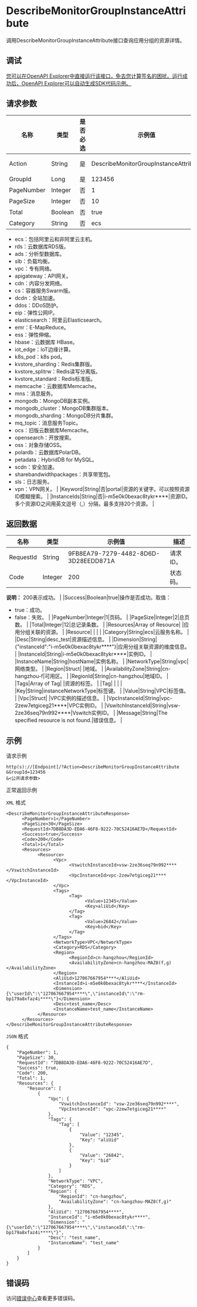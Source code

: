 # DescribeMonitorGroupInstanceAttribute

调用DescribeMonitorGroupInstanceAttribute接口查询应用分组的资源详情。

## 调试

[您可以在OpenAPI Explorer中直接运行该接口，免去您计算签名的困扰。运行成功后，OpenAPI Explorer可以自动生成SDK代码示例。](https://api.aliyun.com/#product=Cms&api=DescribeMonitorGroupInstanceAttribute&type=RPC&version=2019-01-01)

## 请求参数

|名称|类型|是否必选|示例值|描述|
|--|--|----|---|--|
|Action|String|是|DescribeMonitorGroupInstanceAttribute|要执行的操作，取值：DescribeMonitorGroupInstanceAttribute。 |
|GroupId|Long|是|123456|应用分组ID。 |
|PageNumber|Integer|否|1|分页页码。默认值：1。 |
|PageSize|Integer|否|10|每页显示记录条数。 |
|Total|Boolean|否|true|总记录条数。 |
|Category|String|否|ecs|资源所属的云服务。取值：

 -   ecs：包括阿里云和非阿里云主机。
-   rds：云数据库RDS版。
-   ads：分析型数据库。
-   slb：负载均衡。
-   vpc：专有网络。
-   apigateway：API网关。
-   cdn：内容分发网络。
-   cs：容器服务Swarm版。
-   dcdn：全站加速。
-   ddos：DDoS防护。
-   eip：弹性公网IP。
-   elasticsearch：阿里云Elasticsearch。
-   emr：E-MapReduce。
-   ess：弹性伸缩。
-   hbase：云数据库 HBase。
-   iot\_edge：IoT边缘计算。
-   k8s\_pod：k8s pod。
-   kvstore\_sharding：Redis集群版。
-   kvstore\_splitrw：Redis读写分离版。
-   kvstore\_standard：Redis标准版。
-   memcache：云数据库Memcache。
-   mns：消息服务。
-   mongodb：MongoDB副本实例。
-   mongodb\_cluster：MongoDB集群版本。
-   mongodb\_sharding：MongoDB分片集群。
-   mq\_topic：消息服务Topic。
-   ocs：旧版云数据库Memcache。
-   opensearch：开放搜索。
-   oss：对象存储OSS。
-   polardb：云数据库PolarDB。
-   petadata：HybridDB for MySQL。
-   scdn：安全加速。
-   sharebandwidthpackages：共享带宽包。
-   sls：日志服务。
-   vpn：VPN网关。 |
|Keyword|String|否|portal|资源的关键字。可以按照资源ID模糊搜索。 |
|InstanceIds|String|否|i-m5e0k0bexac8tykr\*\*\*\*|资源ID。多个资源ID之间用英文逗号（,）分隔，最多支持20个资源。 |

## 返回数据

|名称|类型|示例值|描述|
|--|--|---|--|
|RequestId|String|9FB8EA79-7279-4482-8D6D-3D28EEDD871A|请求ID。 |
|Code|Integer|200|状态码。

 **说明：** 200表示成功。 |
|Success|Boolean|true|操作是否成功。取值：

 -   true：成功。
-   false：失败。 |
|PageNumber|Integer|1|页码。 |
|PageSize|Integer|2|总页数。 |
|Total|Integer|12|总记录条数。 |
|Resources|Array of Resource| |应用分组关联的资源。 |
|Resource| | | |
|Category|String|ecs|云服务名称。 |
|Desc|String|desc\_test|资源描述信息。 |
|Dimension|String|\{"instanceId":"i-m5e0k0bexac8tykr\*\*\*\*"\}|应用分组关联资源的维度信息。 |
|InstanceId|String|i-m5e0k0bexac8tykr\*\*\*\*|实例ID。 |
|InstanceName|String|hostName|实例名称。 |
|NetworkType|String|vpc|网络类型。 |
|Region|Struct| |地域。 |
|AvailabilityZone|String|cn-hangzhou-f|可用区。 |
|RegionId|String|cn-hangzhou|地域ID。 |
|Tags|Array of Tag| |资源的标签。 |
|Tag| | | |
|Key|String|instanceNetworkType|标签键。 |
|Value|String|VPC|标签值。 |
|Vpc|Struct| |VPC实例的描述信息。 |
|VpcInstanceId|String|vpc-2zew7etgiceg21\*\*\*\*|VPC实例ID。 |
|VswitchInstanceId|String|vsw-2ze36seq79n992\*\*\*\*|Vswitch实例ID。 |
|Message|String|The specified resource is not found.|错误信息。 |

## 示例

请求示例

```
http(s)://[Endpoint]/?Action=DescribeMonitorGroupInstanceAttribute
&GroupId=123456
&<公共请求参数>
```

正常返回示例

`XML` 格式

```
<DescribeMonitorGroupInstanceAttributeResponse>
	  <PageNumber>1</PageNumber>
	  <PageSize>30</PageSize>
	  <RequestId>7DB8DA3D-EDA6-46F8-9222-70C52416AE7D</RequestId>
	  <Success>true</Success>
	  <Code>200</Code>
	  <Total>1</Total>
	  <Resources>
		    <Resource>
			      <Vpc>
				        <VswitchInstanceId>vsw-2ze36seq79n992****</VswitchInstanceId>
				        <VpcInstanceId>vpc-2zew7etgiceg21****</VpcInstanceId>
			      </Vpc>
			      <Tags>
				        <Tag>
					          <Value>12345</Value>
					          <Key>aliUid</Key>
				        </Tag>
				        <Tag>
					          <Value>26842</Value>
					          <Key>bid</Key>
				        </Tag>
			      </Tags>
			      <NetworkType>VPC</NetworkType>
			      <Category>RDS</Category>
			      <Region>
				        <RegionId>cn-hangzhou</RegionId>
				        <AvailabilityZone>cn-hangzhou-MAZ8(f,g)</AvailabilityZone>
			      </Region>
			      <AliUid>127067667954****</AliUid>
			      <InstanceId>i-m5e0k0bexac8tykr****</InstanceId>
			      <Dimension>{\"userId\":\"127067667954****\",\"instanceId\":\"rm-bp179a8xfaz4i****\"}</Dimension>
			      <Desc>test_name</Desc>
			      <InstanceName>test_name</InstanceName>
		    </Resource>
	  </Resources>
</DescribeMonitorGroupInstanceAttributeResponse>
```

`JSON` 格式

```
{
    "PageNumber": 1,
    "PageSize": 30,
    "RequestId": "7DB8DA3D-EDA6-46F8-9222-70C52416AE7D",
    "Success": true,
    "Code": 200,
    "Total": 1,
    "Resources": {
        "Resource": [
            {
                "Vpc": {
                    "VswitchInstanceId": "vsw-2ze36seq79n992****",
                    "VpcInstanceId": "vpc-2zew7etgiceg21****"
                },
                "Tags": {
                    "Tag": [
                        {
                            "Value": "12345",
                            "Key": "aliUid"
                        },
                        {
                            "Value": "26842",
                            "Key": "bid"
                        }
                    ]
                },
                "NetworkType": "VPC",
                "Category": "RDS",
                "Region": {
                    "RegionId": "cn-hangzhou",
                    "AvailabilityZone": "cn-hangzhou-MAZ8(f,g)"
                },
                "AliUid": "127067667954****",
                "InstanceId": "i-m5e0k0bexac8tykr****",
                "Dimension": "{\"userId\":\"127067667954****\",\"instanceId\":\"rm-bp179a8xfaz4i****\"}",
                "Desc": "test_name",
                "InstanceName": "test_name"
            }
        ]
    }
}
```

## 错误码

访问[错误中心](https://error-center.aliyun.com/status/product/Cms)查看更多错误码。

